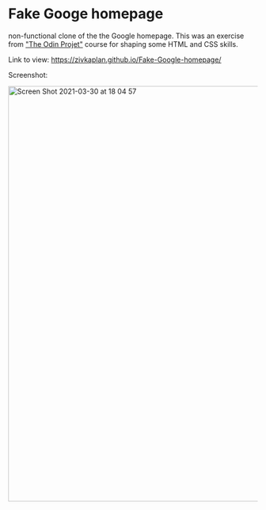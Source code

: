 # Fake Googe homepage

non-functional clone of the the Google homepage.
This was an exercise from ["The Odin Projet"](https://www.theodinproject.com/paths/foundations/courses/foundations/lessons/html-css) course for shaping some HTML and CSS skills.

Link to view: https://zivkaplan.github.io/Fake-Google-homepage/

Screenshot: 

<img width="838" alt="Screen Shot 2021-03-30 at 18 04 57" src="https://user-images.githubusercontent.com/80772683/113011579-99615180-9182-11eb-800b-ae6073971a3d.png">
